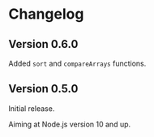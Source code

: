 # Changelog

## Version 0.6.0

Added `sort` and `compareArrays` functions.

## Version 0.5.0

Initial release.

Aiming at Node.js version 10 and up.
